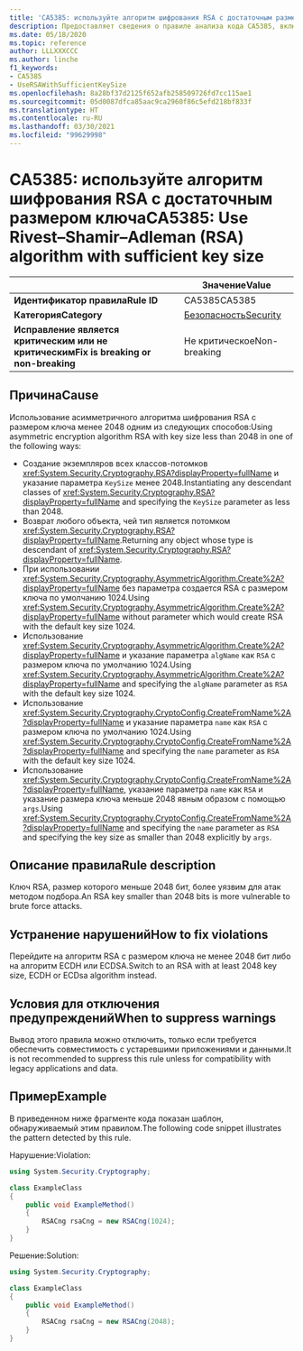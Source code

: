 ```yaml
---
title: 'CA5385: используйте алгоритм шифрования RSA с достаточным размером ключа (анализ кода)'
description: Предоставляет сведения о правиле анализа кода CA5385, включая причины нарушений и способы их устранения, а также условия отключения правила.
ms.date: 05/18/2020
ms.topic: reference
author: LLLXXXCCC
ms.author: linche
f1_keywords:
- CA5385
- UseRSAWithSufficientKeySize
ms.openlocfilehash: 8a28bf37d2125f652afb258509726fd7cc115ae1
ms.sourcegitcommit: 05d0087dfca85aac9ca2960f86c5efd218bf833f
ms.translationtype: HT
ms.contentlocale: ru-RU
ms.lasthandoff: 03/30/2021
ms.locfileid: "99629998"
---
```

# <a name="ca5385-use-rivestshamiradleman-rsa-algorithm-with-sufficient-key-size"></a><span data-ttu-id="dc175-103">CA5385: используйте алгоритм шифрования RSA с достаточным размером ключа</span><span class="sxs-lookup"><span data-stu-id="dc175-103">CA5385: Use Rivest–Shamir–Adleman (RSA) algorithm with sufficient key size</span></span>

| | <span data-ttu-id="dc175-104">Значение</span><span class="sxs-lookup"><span data-stu-id="dc175-104">Value</span></span> |
|-|-|
| <span data-ttu-id="dc175-105">**Идентификатор правила**</span><span class="sxs-lookup"><span data-stu-id="dc175-105">**Rule ID**</span></span> |<span data-ttu-id="dc175-106">CA5385</span><span class="sxs-lookup"><span data-stu-id="dc175-106">CA5385</span></span>|
| <span data-ttu-id="dc175-107">**Категория**</span><span class="sxs-lookup"><span data-stu-id="dc175-107">**Category**</span></span> |[<span data-ttu-id="dc175-108">Безопасность</span><span class="sxs-lookup"><span data-stu-id="dc175-108">Security</span></span>](security-warnings.md)|
| <span data-ttu-id="dc175-109">**Исправление является критическим или не критическим**</span><span class="sxs-lookup"><span data-stu-id="dc175-109">**Fix is breaking or non-breaking**</span></span> |<span data-ttu-id="dc175-110">Не критическое</span><span class="sxs-lookup"><span data-stu-id="dc175-110">Non-breaking</span></span>|

## <a name="cause"></a><span data-ttu-id="dc175-111">Причина</span><span class="sxs-lookup"><span data-stu-id="dc175-111">Cause</span></span>

<span data-ttu-id="dc175-112">Использование асимметричного алгоритма шифрования RSA с размером ключа менее 2048 одним из следующих способов:</span><span class="sxs-lookup"><span data-stu-id="dc175-112">Using asymmetric encryption algorithm RSA with key size less than 2048 in one of the following ways:</span></span>

- <span data-ttu-id="dc175-113">Создание экземпляров всех классов-потомков <xref:System.Security.Cryptography.RSA?displayProperty=fullName> и указание параметра `KeySize` менее 2048.</span><span class="sxs-lookup"><span data-stu-id="dc175-113">Instantiating any descendant classes of <xref:System.Security.Cryptography.RSA?displayProperty=fullName> and specifying the `KeySize` parameter as less than 2048.</span></span>
- <span data-ttu-id="dc175-114">Возврат любого объекта, чей тип является потомком <xref:System.Security.Cryptography.RSA?displayProperty=fullName>.</span><span class="sxs-lookup"><span data-stu-id="dc175-114">Returning any object whose type is descendant of <xref:System.Security.Cryptography.RSA?displayProperty=fullName>.</span></span>
- <span data-ttu-id="dc175-115">При использовании <xref:System.Security.Cryptography.AsymmetricAlgorithm.Create%2A?displayProperty=fullName> без параметра создается RSA с размером ключа по умолчанию 1024.</span><span class="sxs-lookup"><span data-stu-id="dc175-115">Using <xref:System.Security.Cryptography.AsymmetricAlgorithm.Create%2A?displayProperty=fullName> without parameter which would create RSA with the default key size 1024.</span></span>
- <span data-ttu-id="dc175-116">Использование <xref:System.Security.Cryptography.AsymmetricAlgorithm.Create%2A?displayProperty=fullName> и указание параметра `algName` как `RSA` с размером ключа по умолчанию 1024.</span><span class="sxs-lookup"><span data-stu-id="dc175-116">Using <xref:System.Security.Cryptography.AsymmetricAlgorithm.Create%2A?displayProperty=fullName> and specifying the `algName` parameter as `RSA` with the default key size 1024.</span></span>
- <span data-ttu-id="dc175-117">Использование <xref:System.Security.Cryptography.CryptoConfig.CreateFromName%2A?displayProperty=fullName> и указание параметра `name` как `RSA` с размером ключа по умолчанию 1024.</span><span class="sxs-lookup"><span data-stu-id="dc175-117">Using <xref:System.Security.Cryptography.CryptoConfig.CreateFromName%2A?displayProperty=fullName> and specifying the `name` parameter as `RSA` with the default key size 1024.</span></span>
- <span data-ttu-id="dc175-118">Использование <xref:System.Security.Cryptography.CryptoConfig.CreateFromName%2A?displayProperty=fullName>, указание параметра `name` как `RSA` и указание размера ключа меньше 2048 явным образом с помощью `args`.</span><span class="sxs-lookup"><span data-stu-id="dc175-118">Using <xref:System.Security.Cryptography.CryptoConfig.CreateFromName%2A?displayProperty=fullName> and specifying the `name` parameter as `RSA` and specifying the key size as smaller than 2048 explicitly by `args`.</span></span>

## <a name="rule-description"></a><span data-ttu-id="dc175-119">Описание правила</span><span class="sxs-lookup"><span data-stu-id="dc175-119">Rule description</span></span>

<span data-ttu-id="dc175-120">Ключ RSA, размер которого меньше 2048 бит, более уязвим для атак методом подбора.</span><span class="sxs-lookup"><span data-stu-id="dc175-120">An RSA key smaller than 2048 bits is more vulnerable to brute force attacks.</span></span>

## <a name="how-to-fix-violations"></a><span data-ttu-id="dc175-121">Устранение нарушений</span><span class="sxs-lookup"><span data-stu-id="dc175-121">How to fix violations</span></span>

<span data-ttu-id="dc175-122">Перейдите на алгоритм RSA с размером ключа не менее 2048 бит либо на алгоритм ECDH или ECDSA.</span><span class="sxs-lookup"><span data-stu-id="dc175-122">Switch to an RSA with at least 2048 key size, ECDH or ECDsa algorithm instead.</span></span>

## <a name="when-to-suppress-warnings"></a><span data-ttu-id="dc175-123">Условия для отключения предупреждений</span><span class="sxs-lookup"><span data-stu-id="dc175-123">When to suppress warnings</span></span>

<span data-ttu-id="dc175-124">Вывод этого правила можно отключить, только если требуется обеспечить совместимость с устаревшими приложениями и данными.</span><span class="sxs-lookup"><span data-stu-id="dc175-124">It is not recommended to suppress this rule unless for compatibility with legacy applications and data.</span></span>

## <a name="example"></a><span data-ttu-id="dc175-125">Пример</span><span class="sxs-lookup"><span data-stu-id="dc175-125">Example</span></span>

<span data-ttu-id="dc175-126">В приведенном ниже фрагменте кода показан шаблон, обнаруживаемый этим правилом.</span><span class="sxs-lookup"><span data-stu-id="dc175-126">The following code snippet illustrates the pattern detected by this rule.</span></span>

<span data-ttu-id="dc175-127">Нарушение:</span><span class="sxs-lookup"><span data-stu-id="dc175-127">Violation:</span></span>

```csharp
using System.Security.Cryptography;

class ExampleClass
{
    public void ExampleMethod()
    {
        RSACng rsaCng = new RSACng(1024);
    }
}
```

<span data-ttu-id="dc175-128">Решение:</span><span class="sxs-lookup"><span data-stu-id="dc175-128">Solution:</span></span>

```csharp
using System.Security.Cryptography;

class ExampleClass
{
    public void ExampleMethod()
    {
        RSACng rsaCng = new RSACng(2048);
    }
}
```
